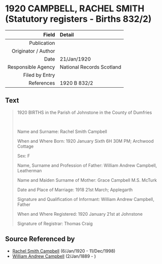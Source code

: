 ﻿---
layout: page
permalink: /sources/s14360212
---

# 1920 CAMPBELL, RACHEL SMITH (Statutory registers - Births 832/2)

Field | Detail
---:|:---
Publication | 
Originator / Author | 
Date | 21/Jan/1920
Responsible Agency | National Records Scotland
Filed by Entry | 
References | 1920 B 832/2

## Text

> 1920 BIRTHS in the Parish of Johnstone in the County of Dumfries
>
> <br/>
>
> Name and Surname: Rachel Smith Campbell
>
> When and Where Born: 1920 January Sixth 6H 30M PM; Archwood Cottage
>
> Sex: F
>
> Name, Surname and Profession of Father: William Andrew Campbell, Leatherman
>
> Name and Maiden Surname of Mother: Grace Campbell M.S. McTurk
>
> Date and Place of Marriage: 1918 21st March; Applegarth
>
> Signature and Qualification of Informant: William Andrew Campbell, Father
>
> When and Where Registered: 1920 January 21st at Johnstone
>
> Signature of Registrar: Thomas Craig
>

## Source Referenced by

* [Rachel Smith Campbell](../people/@40394043@-rachel-smith-campbell-b1920-1-6-d1998-12-11.md) (6/Jan/1920 - 11/Dec/1998)
* [William Andrew Campbell](../people/@4716977@-william-andrew-campbell-b1889-1-2-d.md) (2/Jan/1889 - )
